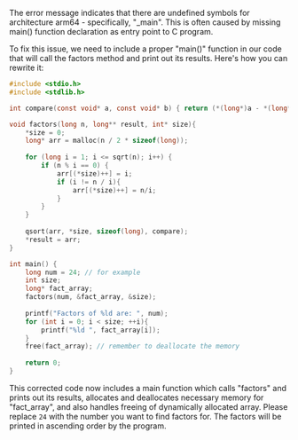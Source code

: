 The error message indicates that there are undefined symbols for architecture arm64 - specifically, "_main". This is often caused by missing main() function declaration as entry point to C program. 

To fix this issue, we need to include a proper "main()" function in our code that will call the factors method and print out its results. Here's how you can rewrite it:

```c
#include <stdio.h>
#include <stdlib.h>

int compare(const void* a, const void* b) { return (*(long*)a - *(long*)b); }

void factors(long n, long** result, int* size){
    *size = 0;
    long* arr = malloc(n / 2 * sizeof(long));
  
    for (long i = 1; i <= sqrt(n); i++) {
        if (n % i == 0) {
            arr[(*size)++] = i;
            if (i != n / i){
                arr[(*size)++] = n/i;
            }
        } 
    }
  
    qsort(arr, *size, sizeof(long), compare);
    *result = arr;
}

int main() {
    long num = 24; // for example
    int size;
    long* fact_array;
    factors(num, &fact_array, &size);
  
    printf("Factors of %ld are: ", num);
    for (int i = 0; i < size; ++i){ 
        printf("%ld ", fact_array[i]);
    }
    free(fact_array); // remember to deallocate the memory
  
    return 0;
}
```
This corrected code now includes a main function which calls "factors" and prints out its results, allocates and deallocates necessary memory for "fact_array", and also handles freeing of dynamically allocated array. Please replace `24` with the number you want to find factors for. The factors will be printed in ascending order by the program.

